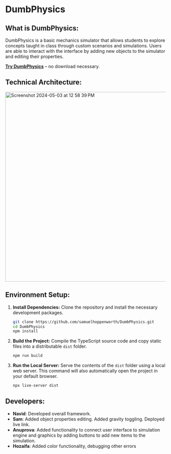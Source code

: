 # DumbPhysics




## What is DumbPhysics:

DumbPhysics is a basic mechanics simulator that allows students to explore concepts taught in class through custom scenarios and simulations. Users are able to interact with the interface by adding new objects to the simulator and editing their properties.
 

<b><a href="https://dumb-physics.vercel.app/">Try DumbPhysics</a></b> – no download necessary.


## Technical Architecture:

<img width="597" alt="Screenshot 2024-05-03 at 12 58 39 PM" src="https://github.com/CS222-UIUC-SP24/group-project-team-69/assets/46136202/b0118c0b-c8b4-4ef5-b32d-82347377e37d">





## Environment Setup:
1.  **Install Dependencies:**
    Clone the repository and install the necessary development packages.
    ```bash
    git clone https://github.com/samuelhoppenworth/DumbPhysics.git
    cd DumbPhysics
    npm install
    ```

2.  **Build the Project:**
    Compile the TypeScript source code and copy static files into a distributable `dist` folder.
    ```bash
    npm run build
    ```

3.  **Run the Local Server:**
    Serve the contents of the `dist` folder using a local web server. This command will also automatically open the project in your default browser.
    ```bash
    npx live-server dist
    ```
	

## Developers:

- **Navid**: Developed overall framework.
- **Sam**: Added object properties editing. Added gravity toggling. Deployed live link.
- **Anuprova**: Added functionality to connect user interface to simulation engine and graphics by adding buttons to add new items to the simulation. 
- **Hozaifa**: Added color functionality, debugging other errors





